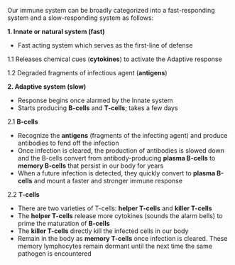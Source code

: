 Our immune system can be broadly categorized into a fast-responding system and a slow-responding system as follows:

**1. Innate or natural system (fast)**
- Fast acting system which serves as the first-line of defense

1.1 Releases chemical cues (**cytokines**) to activate the Adaptive response
  
1.2 Degraded fragments of infectious agent (**antigens**)
    
**2. Adaptive system (slow)**
- Response begins once alarmed by the Innate system
- Starts producing **B-cells** and **T-cells**; takes a few days

2.1 **B-cells**
- Recognize the **antigens** (fragments of the infecting agent) and produce antibodies to fend off the infection
- Once infection is cleared, the production of antibodies is slowed down and the B-cells convert from antibody-producing **plasma B-cells** to **memory B-cells** that persist in our body for years
- When a future infection is detected, they quickly convert to **plasma B-cells** and mount a faster and stronger immune response
    
2.2 **T-cells**
- There are two varieties of T-cells: **helper T-cells** and **killer T-cells**
- The **helper T-cells** release more cytokines (sounds the alarm bells) to prime the maturation of **B-cells**
- The **killer T-cells** directly kill the infected cells in our body
- Remain in the body as **memory T-cells** once infection is cleared. These memory lymphocytes remain dormant until the next time the same pathogen is encountered
